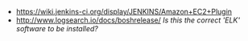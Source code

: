 * https://wiki.jenkins-ci.org/display/JENKINS/Amazon+EC2+Plugin
* http://www.logsearch.io/docs/boshrelease/ _Is this the correct 'ELK' software to be installed?_
